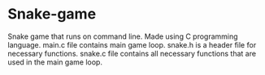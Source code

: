 # Snake-game
Snake game that runs on command line. Made using C programming language.
main.c file contains main game loop.
snake.h is a header file for necessary functions.
snake.c file contains all necessary functions that are used in the main game loop.
